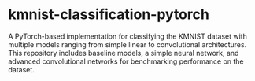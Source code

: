 # kmnist-classification-pytorch
A PyTorch-based implementation for classifying the KMNIST dataset with multiple models ranging from simple linear to convolutional architectures. This repository includes baseline models, a simple neural network, and advanced convolutional networks for benchmarking performance on the dataset.
